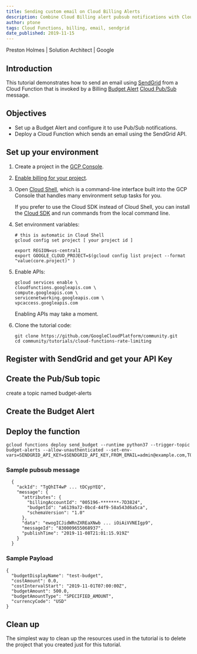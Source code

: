 ```yaml
---
title: Sending custom email on Cloud Billing Alerts
description: Combine Cloud Billing alert pubsub notifications with Cloud Functions and SendGrid.
author: ptone
tags: Cloud Functions, billing, email, sendgrid
date_published: 2019-11-15
---
```


Preston Holmes | Solution Architect | Google

## Introduction

This tutorial demonstrates how to send an email using [SendGrid](https://sendgrid.com/) from a Cloud Function that is invoked by a Billing [Budget Alert](https://cloud.google.com/billing/docs/how-to/budgets) [Cloud Pub/Sub](https://cloud.google.com/pubsub/) message.

## Objectives

* Set up a Budget Alert and configure it to use Pub/Sub notifications.
* Deploy a Cloud Function which sends an email using the SendGrid API.


## Set up your environment

1.  Create a project in the [GCP Console][console]. 
1.  [Enable billing for your project](https://cloud.google.com/billing/docs/how-to/modify-project).
1.  Open [Cloud Shell][shell], which is a command-line interface built into the GCP Console that handles many
    environment setup tasks for you.

    If you prefer to use the Cloud SDK instead of Cloud Shell, you can install the [Cloud SDK][sdk] and run commands
    from the local command line.
    
1.  Set environment variables:

        # this is automatic in Cloud Shell
        gcloud config set project [ your project id ]

        export REGION=us-central1
        export GOOGLE_CLOUD_PROJECT=$(gcloud config list project --format "value(core.project)" )

1.  Enable APIs:

        gcloud services enable \
        cloudfunctions.googleapis.com \
        compute.googleapis.com \
        servicenetworking.googleapis.com \
        vpcaccess.googleapis.com

    Enabling APIs may take a moment.

1.  Clone the tutorial code:

        git clone https://github.com/GoogleCloudPlatform/community.git
        cd community/tutorials/cloud-functions-rate-limiting

## Register with SendGrid and get your API Key

## Create the Pub/Sub topic

create a topic named budget-alerts

## Create the Budget Alert

## Deploy the function

```
gcloud functions deploy send_budget --runtime python37 --trigger-topic budget-alerts --allow-unauthenticated --set-env-vars=SENDGRID_API_KEY=$SENDGRID_API_KEY,FROM_EMAIL=admin@example.com,TO_EMAIL=team@example.com
```

### Sample pubsub message

```
  {
    "ackId": "TgQhIT4wP ... tDCypYEQ",
    "message": {
      "attributes": {
        "billingAccountId": "005196-*******-7D3824",
        "budgetId": "a6139a72-0bcd-44f9-58a543d6a5ca",
        "schemaVersion": "1.0"
      },
      "data": "ewogICJidWRnZXREaXNwb ... iOiAiVVNEIgp9",
      "messageId": "830009655068937",
      "publishTime": "2019-11-08T21:01:15.919Z"
    }
  }
```

### Sample Payload

```
{
  "budgetDisplayName": "test-budget",
  "costAmount": 0.0,
  "costIntervalStart": "2019-11-01T07:00:00Z",
  "budgetAmount": 500.0,
  "budgetAmountType": "SPECIFIED_AMOUNT",
  "currencyCode": "USD"
}
```

## Clean up

The simplest way to clean up the resources used in the tutorial is to delete the project that you created just for this 
tutorial. 


[console]: https://console.cloud.google.com/
[shell]: https://cloud.google.com/shell/
[sdk]: https://cloud.google.com/sdk/
